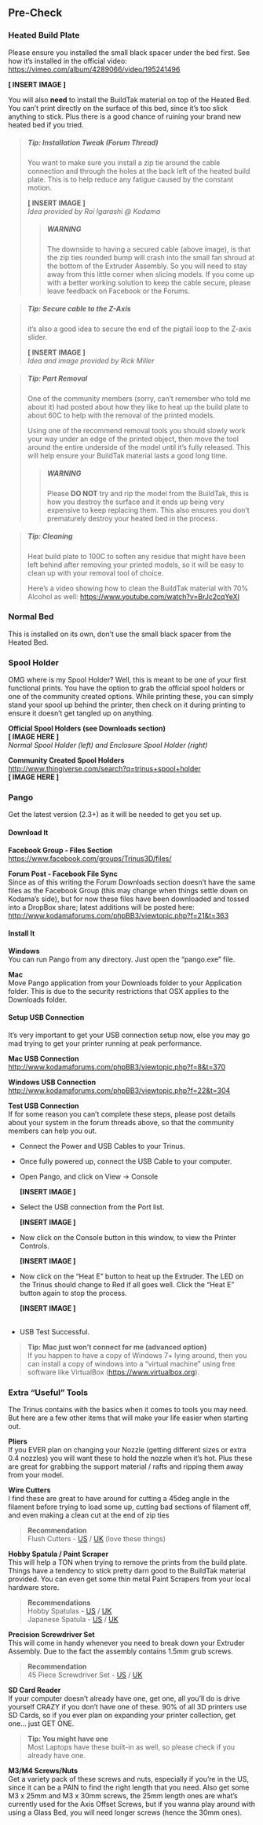 
## Pre-Check

### Heated Build Plate

Please ensure you installed the small black spacer under the bed first. See how it’s installed in the official video:  <br/>
https://vimeo.com/album/4289066/video/195241496

**[ INSERT IMAGE ]**

You will also **need** to install the BuildTak material on top of the Heated Bed. You can’t print directly on the surface of this bed, since it’s too slick anything to stick. Plus there is a good chance of ruining your brand new heated bed if you tried.


> ##### Tip: Installation Tweak (Forum Thread)
> You want to make sure you install a zip tie around the cable connection and through the holes at the back left of the heated build plate. This is to help reduce any fatigue caused by the constant motion.
> 
> **[ INSERT IMAGE ]** <br/>
> *Idea provided by Roi Igarashi @ Kodama*
> > ##### WARNING
> > The downside to having a secured cable (above image), is that the zip ties rounded bump will crash into the small fan shroud at the bottom of the Extruder Assembly. So you will need to stay away from this little corner when slicing models. If you come up with a better working solution to keep the cable secure, please leave feedback on Facebook or the Forums.

<!-- -->

> ##### Tip: Secure cable to the Z-Axis
> it’s also a good idea to secure the end of the pigtail loop to the Z-axis slider.
> 
> **[ INSERT IMAGE ]** <br/>
> *Idea and image provided by Rick Miller*

<!-- -->

> ##### Tip: Part Removal
> One of the community members (sorry, can’t remember who told me about it) had posted about how they like to heat up the build plate to about 60C to help with the removal of the printed models. 
>
> Using one of the recommend removal tools you should slowly work your way under an edge of the printed object, then move the tool around the entire underside of the model until it’s fully released. This will help ensure your BuildTak material lasts a good long time. 
>
>> ##### WARNING
>> Please **DO NOT** try and rip the model from the BuildTak, this is how you destroy the surface and it ends up being very expensive to keep replacing them. This also ensures you don’t prematurely destroy your heated bed in the process.

<!-- -->

> ##### Tip: Cleaning
> Heat build plate to 100C to soften any residue that might have been left behind after removing your printed models, so it will be easy to clean up with your removal tool of choice. 
>
> Here’s a video showing how to clean the BuildTak material with 70% Alcohol as well: https://www.youtube.com/watch?v=BrJc2cqYeXI

### Normal Bed
This is installed on its own, don’t use the small black spacer from the Heated Bed.

### Spool Holder
OMG where is my Spool Holder? Well, this is meant to be one of your first functional prints. You have the option to grab the official spool holders or one of the community created options. While printing these, you can simply stand your spool up behind the printer, then check on it during printing to ensure it doesn’t get tangled up on anything.

**Official Spool Holders (see Downloads section)** <br/>
**[ IMAGE HERE ]** <br/>
*Normal Spool Holder (left) and Enclosure Spool Holder (right)*

**Community Created Spool Holders** <br/>
http://www.thingiverse.com/search?q=trinus+spool+holder <br/>
**[ IMAGE HERE ]**


### Pango
Get the latest version (2.3+) as it will be needed to get you set up.

#### Download It
**Facebook Group - Files Section** <br/>
https://www.facebook.com/groups/Trinus3D/files/

**Forum Post - Facebook File Sync** <br/>
Since as of this writing the Forum Downloads section doesn’t have the same files as the Facebook Group (this may change when things settle down on Kodama’s side), but for now these files have been downloaded and tossed into a DropBox share; latest additions will be posted here:
http://www.kodamaforums.com/phpBB3/viewtopic.php?f=21&t=363

#### Install It
**Windows** <br/>
You can run Pango from any directory. Just open the “pango.exe” file.

**Mac** <br/>
Move Pango application from your Downloads folder to your Application folder. This is due to the security restrictions that OSX applies to the Downloads folder.

#### Setup USB Connection
It’s very important to get your USB connection setup now, else you may go mad trying to get your printer running at peak performance.

**Mac USB Connection** <br/>
http://www.kodamaforums.com/phpBB3/viewtopic.php?f=8&t=370

**Windows USB Connection** <br/>
http://www.kodamaforums.com/phpBB3/viewtopic.php?f=22&t=304

**Test USB Connection** <br/>
If for some reason you can’t complete these steps, please post details about your system in the forum threads above, so that the community members can help you out.

* Connect the Power and USB Cables to your Trinus.
* Once fully powered up, connect the USB Cable to your computer.
* Open Pango, and click on View -> Console 
 
  **[INSERT IMAGE ]**

* Select the USB connection from the Port list.
 
  **[INSERT IMAGE ]**

* Now click on the Console button in this window, to view the Printer Controls.
 
  **[INSERT IMAGE ]** 
 
* Now click on the “Heat E” button to heat up the Extruder. The LED on the Trinus should change to Red if all goes well. Click the “Heat E” button again to stop the process.
 
  **[INSERT IMAGE ]** <br/><br/>
 
* USB Test Successful.

> **Tip: Mac just won’t connect for me (advanced option)** <br/>
> If you happen to have a copy of Windows 7+ lying around, then you can install a copy of windows into a “virtual machine” using free software like VirtualBox (https://www.virtualbox.org).

### Extra “Useful” Tools
The Trinus contains with the basics when it comes to tools you may need. But here are a few other items that will make your life easier when starting out.

**Pliers** <br/>
If you EVER plan on changing your Nozzle (getting different sizes or extra 0.4 nozzles) you will want these to hold the nozzle when it’s hot. Plus these are great for grabbing the support material / rafts and ripping them away from your model.

**Wire Cutters** <br/>
I find these are great to have around for cutting a 45deg angle in the filament before trying to load some up, cutting bad sections of filament off, and even making a clean cut at the end of zip ties

> **Recommendation** <br/>
> Flush Cutters - [US](http://amzn.to/2jVOVSx) / [UK](https://www.amazon.co.uk/dp/B0052RPBY6) (love these things)

**Hobby Spatula / Paint Scraper** <br/>
This will help a TON when trying to remove the prints from the build plate. Things have a tendency to stick pretty darn good to the BuildTak material provided. You can even get some thin metal Paint Scrapers from your local hardware store.

> **Recommendations** <br/>
> Hobby Spatulas - [US](http://amzn.to/2kmnePr) / [UK](https://www.amazon.co.uk/dp/B006YR55ZS/) <br/>
> Japanese Spatula - [US](http://amzn.to/2jkeoEk) / [UK](https://www.amazon.co.uk/dp/B001ILG3SI/)

**Precision Screwdriver Set** <br/>
This will come in handy whenever you need to break down your Extruder Assembly. Due to the fact the assembly contains 1.5mm grub screws. 

> **Recommendation** <br/>
> 45 Piece Screwdriver Set - [US](http://amzn.to/2kEQphG) / [UK](https://www.amazon.co.uk/dp/B01KTSU340)

**SD Card Reader** <br/>
If your computer doesn’t already have one, get one, all you’ll do is drive yourself CRAZY if you don’t have one of these. 90% of all 3D printers use SD Cards, so if you ever plan on expanding your printer collection, get one… just GET ONE.

> **Tip: You might have one** <br/>
> Most Laptops have these built-in as well, so please check if you already have one.

**M3/M4 Screws/Nuts** <br/>
Get a variety pack of these screws and nuts, especially if you’re in the US, since it can be a PAIN to find the right length that you need. Also get some M3 x 25mm and M3 x 30mm screws, the 25mm length ones are what’s currently used for the Axis Offset Screws, but if you wanna play around with using a Glass Bed, you will need longer screws (hence the 30mm ones).